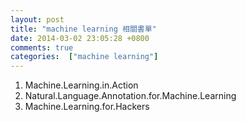 ```yaml
---
layout: post
title: "machine learning 相關書單"
date: 2014-03-02 23:05:28 +0800
comments: true
categories:  ["machine learning"]
---
```



1. Machine.Learning.in.Action  
2. Natural.Language.Annotation.for.Machine.Learning  
3. Machine.Learning.for.Hackers  
